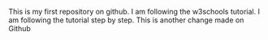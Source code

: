 This is my first repository on github. I am following the w3schools tutorial.
I am following the tutorial step by step.
This is another change made on Github
